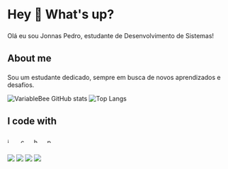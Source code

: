 <h1 align="left">Hey 👋 What's up?</h1>

###

<p align="left">Olá eu sou Jonnas Pedro, estudante de Desenvolvimento de Sistemas!</p>

###

<h2 align="left">About me</h2>

###

<p align="left">Sou um estudante dedicado, sempre em busca de novos aprendizados e desafios.</p>

<!-- GithubStats -->
![VariableBee GitHub stats](https://github-readme-stats.vercel.app/api?username=jonnaspedro&show_icons=true&theme=radical)
![Top Langs](https://github-readme-stats.vercel.app/api/top-langs/?username=jonnaspedro&langs_count=8&theme=radical&layout=compact)

###

<h2 align="left">I code with</h2>

###
<div align="left">
  <img src="https://cdn.jsdelivr.net/gh/devicons/devicon/icons/javascript/javascript-original.svg" height="10" alt="javascript logo"  />
  <img width="12" />
  <img src="https://cdn.jsdelivr.net/gh/devicons/devicon/icons/css3/css3-original.svg" height="10" alt="css3 logo"  />
  <img width="12" />
  <img src="https://cdn.jsdelivr.net/gh/devicons/devicon/icons/html5/html5-original.svg" height="10" alt="html5 logo"  />
  <img width="12" />
  <img src="https://cdn.jsdelivr.net/gh/devicons/devicon/icons/python/python-original.svg" height="10" alt="python logo"  />
</div>

###
<div> 
  <a href="https://instagram.com/jonnaspedro_" target="_blank"><img src="https://img.shields.io/badge/-Instagram-%23E4405F?style=for-the-badge&logo=instagram&logoColor=white" target="_blank"></a>
 <a href="https://discord.gg/nQJQQgMh" target="_blank"><img src="https://img.shields.io/badge/Discord-7289DA?style=for-the-badge&logo=discord&logoColor=white" target="_blank"></a> 
  <a href = "mailto:contatojonnaspedro@gmail.com"><img src="https://img.shields.io/badge/-Gmail-%23333?style=for-the-badge&logo=gmail&logoColor=white" target="_blank"></a>
  <a href="https://www.linkedin.com/in/jonnaspedro" target="_blank"><img src="https://img.shields.io/badge/-LinkedIn-%230077B5?style=for-the-badge&logo=linkedin&logoColor=white" target="_blank"></a> 
  
</div>
